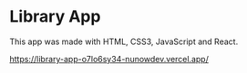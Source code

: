# Library App

This app was made with HTML, CSS3, JavaScript and React.


https://library-app-o7lo6sy34-nunowdev.vercel.app/
